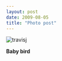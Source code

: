 ```yaml
---
layout: post
date: 2009-08-05
title: "Photo post"
---
```

![travisj](/images/e327f17c16f7e6e72a8b3bcbd3f659593a17ac6cadd89b1905e61e8f984108a9.jpg)

<b>Baby bird</b>